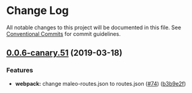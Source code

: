 # Change Log

All notable changes to this project will be documented in this file.
See [Conventional Commits](https://conventionalcommits.org) for commit guidelines.

## [0.0.6-canary.51](https://github.com/airyrooms/maleo.js/compare/@airy/maleo@0.0.6-canary.50...@airy/maleo@0.0.6-canary.51) (2019-03-18)


### Features

* **webpack:** change maleo-routes.json to routes.json ([#74](https://github.com/airyrooms/maleo.js/issues/74)) ([b3b9e2f](https://github.com/airyrooms/maleo.js/commit/b3b9e2f))
